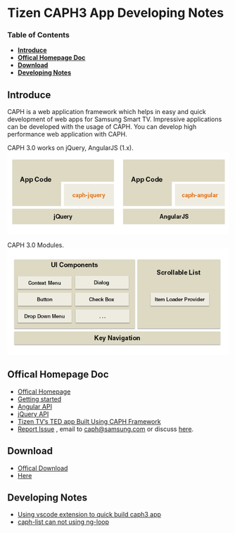 # Tizen CAPH3 App Developing Notes


### Table of Contents
-   **[Introduce](#introduce)**<br>
-   **[Offical Homepage Doc](#offical-homepage-doc)**<br>
-   **[Download](#download)**<br>
-   **[Developing Notes](#developing-notes)**<br>

## Introduce
CAPH is a web application framework which helps in easy and quick development of web apps for Samsung Smart TV. Impressive applications can be developed with the usage of CAPH. You can develop high performance web application with CAPH.

CAPH 3.0 works on jQuery, AngularJS (1.x).
![img](./assets/22552486.png)
<br>

CAPH 3.0 Modules.<br>
![img](./assets/22552473.png)
## Offical Homepage Doc
-   [Offical Homepage](https://developer.samsung.com/onlinedocs/tv/caphdocs/index.html)
- [Getting started](https://developer.samsung.com/onlinedocs/tv/caphdocs/main.html?type=angular&doc=tutorial&p1=0)
- [Angular API](https://developer.samsung.com/onlinedocs/tv/caphdocs/main.html?type=angular&doc=jsdoc&p1=0)
- [jQuery API](https://developer.samsung.com/onlinedocs/tv/caphdocs/main.html?type=jquery&doc=jsdoc&p1=0)
- [Tizen TV’s TED app Built Using CAPH Framework](https://www.youtube.com/watch?v=sWV10UpcP5s)
-  [Report Issue]() ,  email to <caph@samsung.com> or discuss [here](https://github.com/sutaking/caph3-app-dev-notes/issues).

## Download
-   [Offical Download](https://developer.samsung.com/tv/develop/extension-libraries/caph-30/download/)
-   [Here](./download/)

## Developing Notes

-   [Using vscode extension to quick build caph3 app]()
-   [caph-list can not using ng-loop](./posts/caph-list.md)

